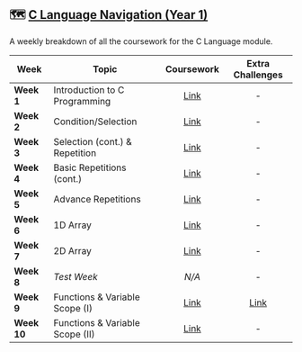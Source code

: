 ## 🗺️ [C Language Navigation (Year 1)](./Work/%5BYear%201%5D%20C%20Langauge%20Work/)

A weekly breakdown of all the coursework for the C Language module.

| Week         | Topic                            | Coursework                                                                         | Extra Challenges                                                                           |
|--------------|----------------------------------|:----------------------------------------------------------------------------------:|:------------------------------------------------------------------------------------------:|
| **Week 1**   | Introduction to C Programming    | [Link](./Work/%5BYear%201%5D%20C%20Langauge%20Work/%5BWeek%201%5D/)                  |        -                                                                                   |
| **Week 2**   | Condition/Selection              | [Link](./Work/%5BYear%201%5D%20C%20Langauge%20Work/%5BWeek%202%5D/)                  |        -                                                                                   |
| **Week 3**   | Selection (cont.) & Repetition   | [Link](./Work/%5BYear%201%5D%20C%20Langauge%20Work/%5BWeek%203%5D/)                  |        -                                                                                   |
| **Week 4**   | Basic Repetitions (cont.)        | [Link](./Work/%5BYear%201%5D%20C%20Langauge%20Work/%5BWeek%204%5D/)                  |        -                                                                                   |
| **Week 5**   | Advance Repetitions              | [Link](./Work/%5BYear%201%5D%20C%20Langauge%20Work/%5BWeek%205%5D/)                  |        -                                                                                   |
| **Week 6**   | 1D Array                         | [Link](./Work/%5BYear%201%5D%20C%20Langauge%20Work/%5BWeek%206%5D/)                  |        -                                                                                   |
| **Week 7**   | 2D Array                         | [Link](./Work/%5BYear%201%5D%20C%20Langauge%20Work/%5BWeek%207%5D/)                  |        -                                                                                   |
| **Week 8**   | *Test Week*                      |                                  *N/A*                                               |        -                                                                                   |
| **Week 9**   | Functions & Variable Scope (I)   | [Link](./Work/%5BYear%201%5D%20C%20Langauge%20Work/%5BWeek%209%5D/)                  | [Link](./Work/%5BYear%201%5D%20C%20Langauge%20Work/%5BExtra%5D%20%5BWeek%209%5D/)          |                                                                                  |
| **Week 10**  | Functions & Variable Scope (II)  | [Link](./Work/%5BYear%201%5D%20C%20Langauge%20Work/%5BWeek%2010%5D/)                 |        -                                                                                   |

